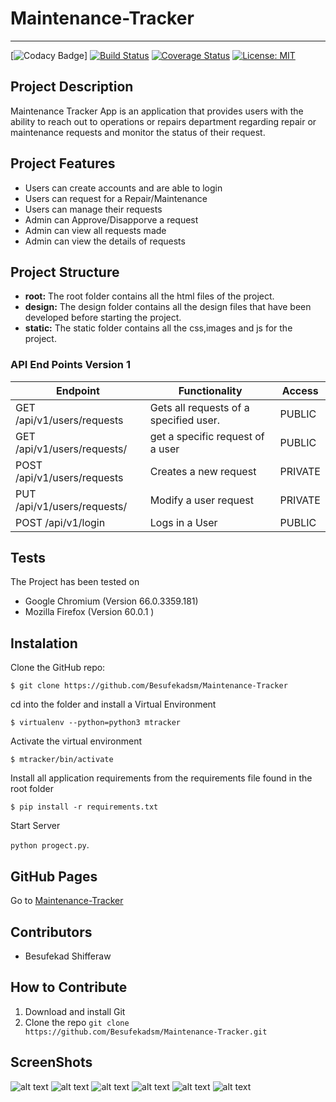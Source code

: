 # Maintenance-Tracker 
---
[![Codacy Badge](https://travis-ci.org/Besufekadsm/Maintenance-Tracker.svg?branch=master)]
[![Build Status](https://travis-ci.org/Besufekadsm/Maintenance-Tracker.svg?branch=master)](https://travis-ci.org/Besufekadsm/Maintenance-Tracker)
[![Coverage Status](https://coveralls.io/repos/github/Besufekadsm/Maintenance-Tracker/badge.svg?branch=master)](https://coveralls.io/github/Besufekadsm/Maintenance-Tracker?branch=master)
[![License: MIT](https://img.shields.io/badge/License-MIT-yellow.svg)](https://opensource.org/licenses/MIT)

## Project Description
Maintenance Tracker App is an application that provides users with the ability to reach out to operations or repairs department regarding repair or maintenance requests and monitor the status of their request.

## Project Features
* Users can create accounts and are able to login
* Users can request for a Repair/Maintenance 
* Users can manage their requests
* Admin can Approve/Disapporve a request
* Admin can view all requests made
* Admin can view the details of requests

## Project Structure
* **root:** The root folder contains all the html files of the project.
* **design:** The design folder contains all the design files that have been developed before starting the project.
* **static:** The static folder contains all the css,images and js for the project.   

### API End Points Version 1

Endpoint | Functionality| Access
------------ | ------------- | -------------
GET /api/v1/users/requests |Gets all requests of a specified user. | PUBLIC
GET /api/v1/users/requests/<requestId> | get a specific request of a user | PUBLIC
POST /api/v1/users/requests | Creates a new request| PRIVATE
PUT /api/v1/users/requests/<requestId> | Modify a user request | PRIVATE
POST /api/v1/login | Logs in a User | PUBLIC

## Tests
The Project has been tested on
* Google Chromium (Version 66.0.3359.181)
* Mozilla Firefox (Version 60.0.1 )

## Instalation

Clone the GitHub repo:
 
`$ git clone https://github.com/Besufekadsm/Maintenance-Tracker`

cd into the folder and install a Virtual Environment

`$ virtualenv --python=python3 mtracker`

Activate the virtual environment

`$ mtracker/bin/activate`

Install all application requirements from the requirements file found in the root folder

`$ pip install -r requirements.txt`

Start Server 

`python progect.py`.

## GitHub Pages
Go to [Maintenance-Tracker](https://besufekadsm.github.io/Maintenance-Tracker/)

## Contributors
* Besufekad Shifferaw

## How to Contribute
1. Download and install Git
2. Clone the repo `git clone https://github.com/Besufekadsm/Maintenance-Tracker.git`

## ScreenShots

![alt text](https://besufekadsm.github.io/Maintenance-Tracker/design/UI/UI_homepage.png)
![alt text](https://besufekadsm.github.io/Maintenance-Tracker/design/UI/UI_login.png)
![alt text](https://besufekadsm.github.io/Maintenance-Tracker/design/UI/UI_register.png)
![alt text](https://besufekadsm.github.io/Maintenance-Tracker/design/UI/UI_user_dashboard.png)
![alt text](https://besufekadsm.github.io/Maintenance-Tracker/design/UI/UI_admin_dashboard.png)
![alt text](https://besufekadsm.github.io/Maintenance-Tracker/design/UI/UI_manage_users.png)